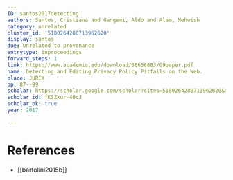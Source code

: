 ```yaml
---
ID: santos2017detecting
authors: Santos, Cristiana and Gangemi, Aldo and Alam, Mehwish
category: unrelated
cluster_id: '5180264280713962620'
display: santos
due: Unrelated to provenance
entrytype: inproceedings
forward_steps: 1
link: https://www.academia.edu/download/58656883/09paper.pdf
name: Detecting and Editing Privacy Policy Pitfalls on the Web.
place: JURIX
pp: 87--99
scholar: https://scholar.google.com/scholar?cites=5180264280713962620&as_sdt=2005&sciodt=0,5&hl=en
scholar_id: fKSZxur-40cJ
scholar_ok: true
year: 2017

---
```


# References

- [[bartolini2015b]]
